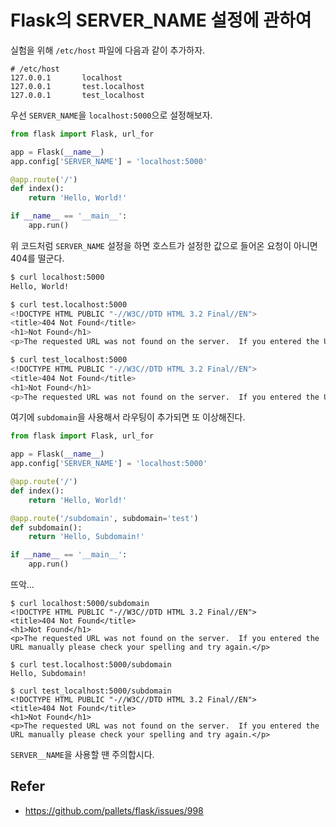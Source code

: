 # Flask의 SERVER_NAME 설정에 관하여

실험을 위해 `/etc/host` 파일에 다음과 같이 추가하자.

```
# /etc/host
127.0.0.1       localhost
127.0.0.1       test.localhost
127.0.0.1       test_localhost
```

우선 `SERVER_NAME`을 `localhost:5000`으로 설정해보자.


```python
from flask import Flask, url_for

app = Flask(__name__)
app.config['SERVER_NAME'] = 'localhost:5000'

@app.route('/')
def index():
    return 'Hello, World!'

if __name__ == '__main__':
    app.run()
```


위 코드처럼 `SERVER_NAME` 설정을 하면 호스트가 설정한 값으로 들어온 요청이 아니면 404를 떨군다.

```sh
$ curl localhost:5000
Hello, World!

$ curl test.localhost:5000
<!DOCTYPE HTML PUBLIC "-//W3C//DTD HTML 3.2 Final//EN">
<title>404 Not Found</title>
<h1>Not Found</h1>
<p>The requested URL was not found on the server.  If you entered the URL manually please check your spelling and try again.</p>

$ curl test_localhost:5000
<!DOCTYPE HTML PUBLIC "-//W3C//DTD HTML 3.2 Final//EN">
<title>404 Not Found</title>
<h1>Not Found</h1>
<p>The requested URL was not found on the server.  If you entered the URL manually please check your spelling and try again.</p>

```

여기에 `subdomain`을 사용해서 라우팅이 추가되면 또 이상해진다.

```python
from flask import Flask, url_for

app = Flask(__name__)
app.config['SERVER_NAME'] = 'localhost:5000'

@app.route('/')
def index():
    return 'Hello, World!'

@app.route('/subdomain', subdomain='test')
def subdomain():
    return 'Hello, Subdomain!'

if __name__ == '__main__':
    app.run()
```

뜨악...

```
$ curl localhost:5000/subdomain
<!DOCTYPE HTML PUBLIC "-//W3C//DTD HTML 3.2 Final//EN">
<title>404 Not Found</title>
<h1>Not Found</h1>
<p>The requested URL was not found on the server.  If you entered the URL manually please check your spelling and try again.</p>

$ curl test.localhost:5000/subdomain
Hello, Subdomain!

$ curl test_localhost:5000/subdomain
<!DOCTYPE HTML PUBLIC "-//W3C//DTD HTML 3.2 Final//EN">
<title>404 Not Found</title>
<h1>Not Found</h1>
<p>The requested URL was not found on the server.  If you entered the URL manually please check your spelling and try again.</p>
```

`SERVER__NAME`을 사용할 땐 주의합시다.

## Refer 

- https://github.com/pallets/flask/issues/998
